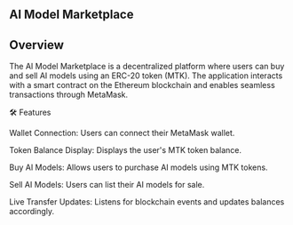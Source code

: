 ## AI Model Marketplace

## Overview

The AI Model Marketplace is a decentralized platform where users can buy and sell AI models using an ERC-20 token (MTK). The application interacts with a smart contract on the Ethereum blockchain and enables seamless transactions through MetaMask.

🛠️ Features

Wallet Connection: Users can connect their MetaMask wallet.

Token Balance Display: Displays the user's MTK token balance.

Buy AI Models: Allows users to purchase AI models using MTK tokens.

Sell AI Models: Users can list their AI models for sale.

Live Transfer Updates: Listens for blockchain events and updates balances accordingly.
